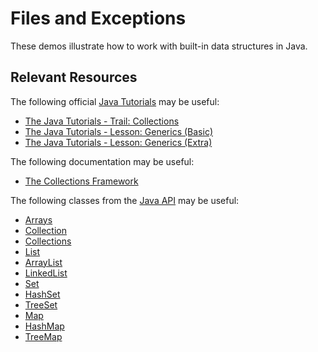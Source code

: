 Files and Exceptions
=================================================

These demos illustrate how to work with built-in data structures in Java.

## Relevant Resources ##

The following official [Java Tutorials](http://docs.oracle.com/javase/tutorial/index.html) may be useful:

- [The Java Tutorials - Trail: Collections](https://docs.oracle.com/javase/tutorial/collections/index.html)
- [The Java Tutorials - Lesson: Generics (Basic)](https://docs.oracle.com/javase/tutorial/java/generics/index.html)
- [The Java Tutorials - Lesson: Generics (Extra)](https://docs.oracle.com/javase/tutorial/extra/generics/index.html)

The following documentation may be useful:

- [The Collections Framework](https://docs.oracle.com/javase/10/docs/api/java/util/doc-files/coll-index.html)

The following classes from the [Java API](http://docs.oracle.com/javase/10/docs/api/) may be useful:

- [Arrays](https://docs.oracle.com/javase/10/docs/api/java/util/Arrays.html)
- [Collection](https://docs.oracle.com/javase/10/docs/api/java/util/Collection.html)
- [Collections](https://docs.oracle.com/javase/10/docs/api/java/util/Collections.html)
- [List](https://docs.oracle.com/javase/10/docs/api/java/util/List.html)
- [ArrayList](https://docs.oracle.com/javase/10/docs/api/java/util/ArrayList.html)
- [LinkedList](https://docs.oracle.com/javase/10/docs/api/java/util/LinkedList.html)
- [Set](https://docs.oracle.com/javase/10/docs/api/java/util/Set.html)
- [HashSet](https://docs.oracle.com/javase/10/docs/api/java/util/HashSet.html)
- [TreeSet](https://docs.oracle.com/javase/10/docs/api/java/util/TreeSet.html)
- [Map](https://docs.oracle.com/javase/10/docs/api/java/util/Map.html)
- [HashMap](https://docs.oracle.com/javase/10/docs/api/java/util/HashMap.html)
- [TreeMap](https://docs.oracle.com/javase/10/docs/api/java/util/TreeMap.html)
 